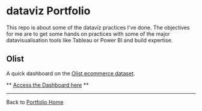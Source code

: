 # dataviz Portfolio

This repo is about some of the dataviz practices I've done. The objectives for me are to get some hands on practices with some of the major datavisualisation tools like Tableau or Power BI and build expertise.

## Olist ##

A quick dashboard on the [Olist ecommerce dataset](https://www.kaggle.com/datasets/olistbr/brazilian-ecommerce).

** [Access the Dashboard here](https://public.tableau.com/shared/S3Z6NST3H?:display_count=n&:origin=viz_share_link) **

---
Back to [Portfolio Home](https://github.com/Cedric-Delanchy/data-analysis-portfolio)
